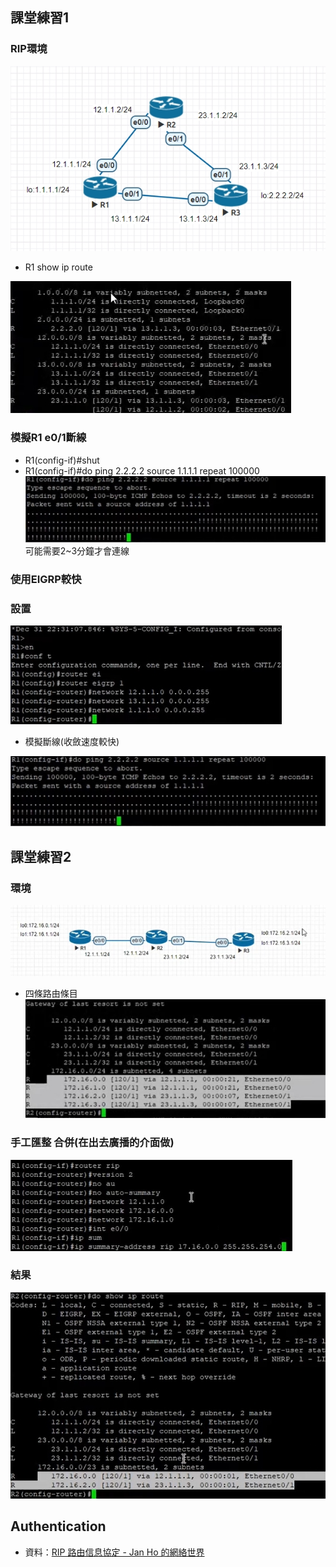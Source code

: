 ## 課堂練習1
### RIP環境
![1026test1](/img/1026test1.jpg)
- R1 show ip route

![ip_route_test1](/img/ip_route_test1.jpg)
### 模擬R1 e0/1斷線
- R1(config-if)#shut
- R1(config-if)#do ping 2.2.2.2 source 1.1.1.1 repeat 100000
![1026wait_rip](/img/1026wait_rip.jpg)
可能需要2~3分鐘才會連線
### 使用EIGRP較快
### 設置
![1026eigrp](/img/1026eigrp.jpg)
- 模擬斷線(收斂速度較快)

![1026wait_rip](/img/1026wait_rip.jpg)
## 課堂練習2
### 環境
![1026test2](/img/1026test2.jpg)
- 四條路由條目
![1026R2](/img/1026R2.jpg)
### 手工匯整 合併(在出去廣播的介面做)
![1026summary-address](/img/1026summary-address.jpg)
### 結果
![1026summary-address_result](/img/1026summary-address_result.jpg)
## Authentication
- 資料：[RIP 路由信息協定 - Jan Ho 的網絡世界](https://www.jannet.hk/routing-information-protocol-rip-zh-hant/#Authentication)
